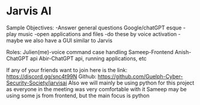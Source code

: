 # Jarvis AI

Sample Objectives: 
-Answer general questions Google/chatGPT esque
-play music
-open applications and files
-do these by voice activation
-maybe we also have a GUI similar to Jarvis

Roles:
Julien(me)-voice command case handling 
Sameep-Frontend
Anish-ChatGPT api
Abir-ChatGPT api, running applications, etc

If any of your friends want to join here is the link: https://discord.gg/snc4t99N
Github: https://github.com/Guelph-Cyber-Security-Society/jarvisai 
Also we will mainly be using python for this project as everyone in the meeting was very comfortable with it
Sameep may be using some js from frontend, but the main focus is python
